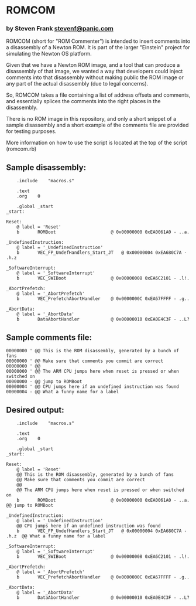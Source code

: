 # ROMCOM

### by Steven Frank <stevenf@panic.com>

ROMCOM (short for "ROM Commenter") is intended to insert comments into a disassembly of a Newton ROM.  It is part of the larger "Einstein" project for simulating the Newton OS platform.

Given that we have a Newton ROM image, and a tool that can produce a disassembly of that image, we wanted a way that developers could inject comments into that disassembly without making public the ROM image or any part of the actual disassembly (due to legal concerns).

So, ROMCOM takes a file containing a list of address offsets and comments, and essentially splices the comments into the right places in the disassembly.

There is no ROM image in this repository, and only a short snippet of a sample disassembly and a short example of the comments file are provided for testing purposes.

More information on how to use the script is located at the top of the script (romcom.rb)

## Sample disassembly:

```
	.include	"macros.s"

	.text
	.org	0

	.global	_start
_start:

Reset:
	@ label = 'Reset'
	b       ROMBoot                   	@ 0x00000000 0xEA0061A0 - ..a. 

_UndefinedInstruction:
	@ label = '_UndefinedInstruction'
	b       VEC_FP_UndefHandlers_Start_JT  	@ 0x00000004 0xEA680C7A - .h.z 

_SoftwareInterrupt:
	@ label = '_SoftwareInterrupt'
	b       VEC_SWIBoot               	@ 0x00000008 0xEA6C2101 - .l!. 

_AbortPrefetch:
	@ label = '_AbortPrefetch'
	b       VEC_PrefetchAbortHandler  	@ 0x0000000C 0xEA67FFFF - .g.. 

_AbortData:
	@ label = '_AbortData'
	b       DataAbortHandler          	@ 0x00000010 0xEA0E4C3F - ..L? 
```

## Sample comments file:

```
00000000 ' @@ This is the ROM disassembly, generated by a bunch of fans
00000000 ' @@ Make sure that comments you commit are correct
00000000 ' @@
00000000 ' @@ The ARM CPU jumps here when reset is pressed or when switched on
00000000 - @@ jump to ROMBoot
00000004 ' @@ CPU jumps here if an undefined instruction was found
00000004 - @@ What a funny name for a label
```

## Desired output:

```
	.include	"macros.s"

	.text
	.org	0

	.global	_start
_start:

Reset:
	@ label = 'Reset'
	@@ This is the ROM disassembly, generated by a bunch of fans
	@@ Make sure that comments you commit are correct
	@@
	@@ The ARM CPU jumps here when reset is pressed or when switched on
	b       ROMBoot                   	@ 0x00000000 0xEA0061A0 - ..a. 	@@ jump to ROMBoot

_UndefinedInstruction:
	@ label = '_UndefinedInstruction'
	@@ CPU jumps here if an undefined instruction was found
	b       VEC_FP_UndefHandlers_Start_JT  	@ 0x00000004 0xEA680C7A - .h.z 	@@ What a funny name for a label

_SoftwareInterrupt:
	@ label = '_SoftwareInterrupt'
	b       VEC_SWIBoot               	@ 0x00000008 0xEA6C2101 - .l!. 

_AbortPrefetch:
	@ label = '_AbortPrefetch'
	b       VEC_PrefetchAbortHandler  	@ 0x0000000C 0xEA67FFFF - .g.. 

_AbortData:
	@ label = '_AbortData'
	b       DataAbortHandler          	@ 0x00000010 0xEA0E4C3F - ..L? 
```
